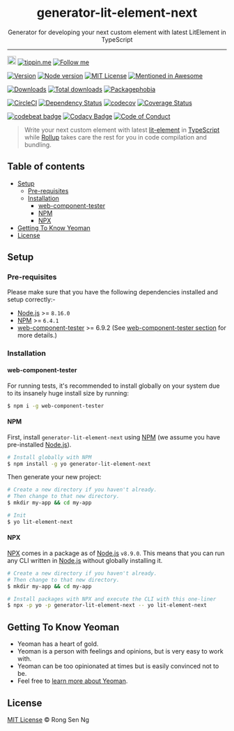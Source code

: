 <div align="center" style="text-align: center;">
  <h1 style="border-bottom: none;">generator-lit-element-next</h1>

  <p>Generator for developing your next custom element with latest LitElement in TypeScript</p>
</div>

<hr />

<a href="https://www.buymeacoffee.com/RLmMhgXFb" target="_blank" rel="noopener noreferrer"><img src="https://www.buymeacoffee.com/assets/img/custom_images/orange_img.png" alt="Buy Me A Coffee" style="height: 20px !important;width: auto !important;" ></a>
[![tippin.me][tippin-me-badge]][tippin-me-url]
[![Follow me][follow-me-badge]][follow-me-url]

[![Version][version-badge]][version-url]
[![Node version][node-version-badge]][node-version-url]
[![MIT License][mit-license-badge]][mit-license-url]
[![Mentioned in Awesome][awesome-badge]][awesome-url]

[![Downloads][downloads-badge]][downloads-url]
[![Total downloads][total-downloads-badge]][downloads-url]
[![Packagephobia][packagephobia-badge]][packagephobia-url]

[![CircleCI][circleci-badge]][circleci-url]
[![Dependency Status][daviddm-badge]][daviddm-url]
[![codecov][codecov-badge]][codecov-url]
[![Coverage Status][coveralls-badge]][coveralls-url]

[![codebeat badge][codebeat-badge]][codebeat-url]
[![Codacy Badge][codacy-badge]][codacy-url]
[![Code of Conduct][coc-badge]][coc-url]

> Write your next custom element with latest [lit-element][lit-element-url] in [TypeScript][typescript-url] while [Rollup][rollup-url] takes care the rest for you in code compilation and bundling.

## Table of contents <!-- omit in toc -->

- [Setup](#setup)
  - [Pre-requisites](#pre-requisites)
  - [Installation](#installation)
    - [web-component-tester](#web-component-tester)
    - [NPM](#npm)
    - [NPX](#npx)
- [Getting To Know Yeoman](#getting-to-know-yeoman)
- [License](#license)

## Setup

### Pre-requisites

Please make sure that you have the following dependencies installed and setup correctly:-

- [Node.js][nodejs-url] >= `8.16.0`
- [NPM][npm-url] >= `6.4.1`
- [web-component-tester][web-component-tester-url] >= 6.9.2 (See [web-component-tester section][web-component-tester-section-url] for more details.)

### Installation

#### web-component-tester

For running tests, it's recommended to install globally on your system due to its insanely huge install size by running:

```sh
$ npm i -g web-component-tester
```

#### NPM

First, install `generator-lit-element-next` using [NPM][npm-url] (we assume you have pre-installed [Node.js][nodejs-url]).

```sh
# Install globally with NPM
$ npm install -g yo generator-lit-element-next
```

Then generate your new project:

```sh
# Create a new directory if you haven't already.
# Then change to that new directory.
$ mkdir my-app && cd my-app

# Init
$ yo lit-element-next
```

#### NPX

[NPX][npx-url] comes in a package as of [Node.js][nodejs-url] `v8.9.0`. This means that you can run any CLI written in [Node.js][nodejs-url] without globally installing it.

```sh
# Create a new directory if you haven't already.
# Then change to that new directory.
$ mkdir my-app && cd my-app

# Install packages with NPX and execute the CLI with this one-liner
$ npx -p yo -p generator-lit-element-next -- yo lit-element-next
```

## Getting To Know Yeoman

- Yeoman has a heart of gold.
- Yeoman is a person with feelings and opinions, but is very easy to work with.
- Yeoman can be too opinionated at times but is easily convinced not to be.
- Feel free to [learn more about Yeoman][yeoman-url].

## License

[MIT License](https://motss.mit-license.org/) © Rong Sen Ng

<!-- References -->
[node-releases-url]: https://nodejs.org/en/download/releases
[nodejs-url]: https://nodejs.org
[npm-url]: https://www.npmjs.com
[npx-url]: https://medium.com/@maybekatz/introducing-npx-an-npm-package-runner-55f7d4bd282b
[tslint-extension-url]: https://palantir.github.io/tslint/usage/third-party-tools
[tslint-url]: https://palantir.github.io/tslint
[typescript-url]: https://www.typescriptlang.org
[yeoman-url]: https://yeoman.io
[lit-element-url]: https://github.com/Polymer/lit-element
[rollup-url]: https://github.com/rollup/rollup
[web-component-tester-url]: https://github.com/Polymer/tools/tree/master/packages/web-component-tester
[web-component-tester-section-url]: #web-component-tester

<!-- Badges -->
[tippin-me-badge]: https://badgen.net/badge/%E2%9A%A1%EF%B8%8Ftippin.me/@igarshmyb/F0918E
[follow-me-badge]: https://flat.badgen.net/twitter/follow/igarshmyb?icon=twitter

[version-badge]: https://flat.badgen.net/npm/v/generator-lit-element-next?icon=npm
[node-version-badge]: https://flat.badgen.net/npm/node/generator-lit-element-next
[mit-license-badge]: https://flat.badgen.net/npm/license/generator-lit-element-next
[awesome-badge]: https://awesome.re/mentioned-badge.svg

[downloads-badge]: https://flat.badgen.net/npm/dm/generator-lit-element-next
[total-downloads-badge]: https://flat.badgen.net/npm/dt/generator-lit-element-next?label=total%20downloads
[packagephobia-badge]: https://flat.badgen.net/packagephobia/install/generator-lit-element-next

[circleci-badge]: https://flat.badgen.net/circleci/github/motss/generator-lit-element-next?icon=circleci
[daviddm-badge]: https://flat.badgen.net/david/dep/motss/generator-lit-element-next
[codecov-badge]: https://flat.badgen.net/codecov/c/github/motss/generator-lit-element-next?label=codecov&icon=codecov
[coveralls-badge]: https://flat.badgen.net/coveralls/c/github/motss/generator-lit-element-next?label=coveralls

[codebeat-badge]: https://codebeat.co/badges/2e98378b-4e11-497e-a692-ba66a4d1c71a?style=flat-square
[codacy-badge]: https://api.codacy.com/project/badge/Grade/1ea482be29d14b848f5f8b34ca8e9dd9?style=flat-square
[coc-badge]: https://flat.badgen.net/badge/code%20of/conduct/pink

<!-- Links -->
[tippin-me-url]: https://tippin.me/@igarshmyb
[follow-me-url]: https://twitter.com/igarshmyb?utm_source=github.com&amp;utm_medium=referral&amp;utm_content=motss/generator-lit-element-next

[version-url]: https://www.npmjs.com/package/generator-lit-element-next
[node-version-url]: https://nodejs.org/en/download
[mit-license-url]: https://github.com/motss/generator-lit-element-next/blob/master/LICENSE
[awesome-url]: https://github.com/web-padawan/awesome-lit-html#starter-templates

[downloads-url]: https://www.npmtrends.com/generator-lit-element-next
[packagephobia-url]: https://packagephobia.now.sh/result?p=generator-lit-element-next

[circleci-url]: https://circleci.com/gh/motss/generator-lit-element-next/tree/master
[daviddm-url]: https://david-dm.org/motss/generator-lit-element-next
[coveralls-url]: https://coveralls.io/github/motss/generator-lit-element-next?branch=master
[codecov-url]: https://codecov.io/gh/motss/generator-lit-element-next

[codebeat-url]: https://codebeat.co/projects/github-com-motss-generator-lit-element-next-master
[codacy-url]: https://www.codacy.com/app/motss/generator-lit-element-next?utm_source=github.com&amp;utm_medium=referral&amp;utm_content=motss/generator-lit-element-next&amp;utm_campaign=Badge_Grade
[coc-url]: https://github.com/motss/generator-lit-element-next/blob/master/code-of-conduct.md

